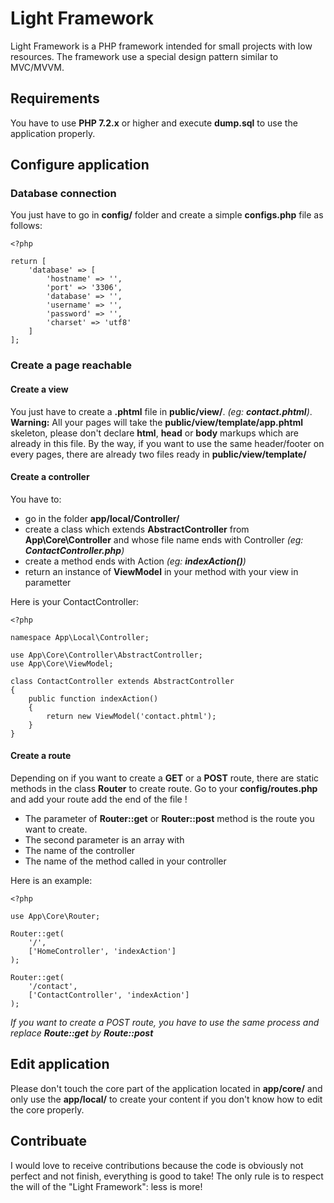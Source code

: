 # Light Framework

Light Framework is a PHP framework intended for small projects with low resources. The framework use a special design pattern similar to MVC/MVVM.

## Requirements
You have to use **PHP 7.2.x** or higher and execute **dump.sql** to use the application properly.

## Configure application

### Database connection
You just have to go in **config/** folder and create a simple **configs.php** file as follows:
    
	<?php
	
	return [
	    'database' => [
	        'hostname' => '',
	        'port' => '3306',
	        'database' => '',
	        'username' => '',
	        'password' => '',
	        'charset' => 'utf8'
	    ]
	];

### Create a page reachable
#### Create a view
You just have to create a **.phtml** file in **public/view/**. *(eg: **contact.phtml**)*.
**Warning:** All your pages will take the **public/view/template/app.phtml** skeleton, please don't declare **html**, **head** or **body** markups which are already in this file.
By the way, if you want to use the same header/footer on every pages, there are already two files ready in **public/view/template/**

#### Create a controller
You have to:
- go in the folder **app/local/Controller/**
- create a class which extends **AbstractController** from **App\Core\Controller** and whose file name ends with Controller *(eg: **ContactController.php**)*
- create a method ends with Action *(eg: **indexAction()**)*
- return an instance of **ViewModel** in your method with your view in parametter

Here is your ContactController:
    
	<?php
	
	namespace App\Local\Controller;
	
	use App\Core\Controller\AbstractController;
	use App\Core\ViewModel;
	
	class ContactController extends AbstractController
	{
	    public function indexAction()
	    {
	        return new ViewModel('contact.phtml');
	    }
	}

#### Create a route
Depending on if you want to create a **GET** or a **POST** route, there are static methods in the class **Router** to create route. Go to your **config/routes.php** and add your route add the end of the file !

- The parameter of **Router::get** or **Router::post** method is the route you want to create.
- The second parameter is an array with
 - The name of the controller
 - The name of the method called in your controller

Here is an example:
    
	<?php
	
	use App\Core\Router;
	
	Router::get(
	    '/',
	    ['HomeController', 'indexAction']
	);
	
	Router::get(
	    '/contact',
	    ['ContactController', 'indexAction']
	);
*If you want to create a POST route, you have to use the same process and replace **Route::get** by **Route::post***

## Edit application
Please don't touch the core part of the application located in **app/core/** and only use the **app/local/** to create your content if you don't know how to edit the core properly.

## Contribuate
I would love to receive contributions because the code is obviously not perfect and not finish, everything is good to take! The only rule is to respect the will of the "Light Framework": less is more!
